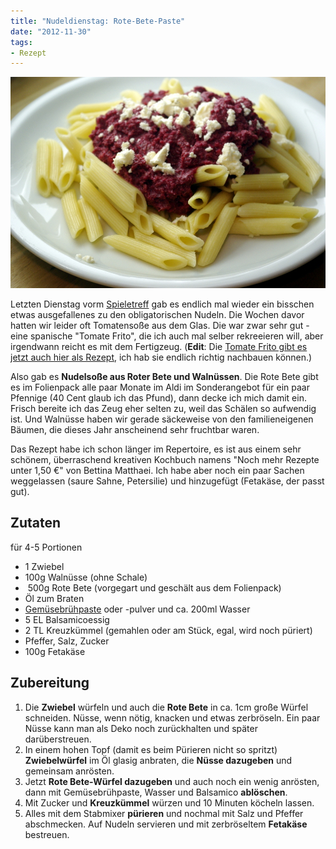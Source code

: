 ```yaml
---
title: "Nudeldienstag: Rote-Bete-Paste"
date: "2012-11-30" 
tags:
- Rezept
---
```


[![pasta_mit_roter_bete](images/pasta_mit_roter_bete.jpg)](http://apfeleimer.wordpress.com/2012/12/01/nudeldienstag-rote-bete-paste/pasta_mit_roter_bete/)

Letzten Dienstag vorm [Spieletreff](http://www.spieletreff-neuwied.de "Die Homepage unseres Spieletreffs") gab es endlich mal wieder ein bisschen etwas ausgefallenes zu den obligatorischen Nudeln. Die Wochen davor hatten wir leider oft Tomatensoße aus dem Glas. Die war zwar sehr gut - eine spanische "Tomate Frito", die ich auch mal selber rekreeieren will, aber irgendwann reicht es mit dem Fertigzeug. (**Edit**: Die [Tomate Frito gibt es jetzt auch hier als Rezept](http://apfeleimer.wordpress.com/2013/03/07/nudeldienstag-tomate-frito/ "Nudeldienstag: Tomate Frito"), ich hab sie endlich richtig nachbauen können.)

Also gab es **Nudelsoße aus Roter Bete und Walnüssen**. Die Rote Bete gibt es im Folienpack alle paar Monate im Aldi im Sonderangebot für ein paar Pfennige (40 Cent glaub ich das Pfund), dann decke ich mich damit ein. Frisch bereite ich das Zeug eher selten zu, weil das Schälen so aufwendig ist. Und Walnüsse haben wir gerade säckeweise von den familieneigenen Bäumen, die dieses Jahr anscheinend sehr fruchtbar waren.

Das Rezept habe ich schon länger im Repertoire, es ist aus einem sehr schönem, überraschend kreativen Kochbuch namens "Noch mehr Rezepte unter 1,50 €" von Bettina Matthaei. Ich habe aber noch ein paar Sachen weggelassen (saure Sahne, Petersilie) und hinzugefügt (Fetakäse, der passt gut).

## Zutaten

für 4-5 Portionen

- 1 Zwiebel
- 100g Walnüsse (ohne Schale)
-  500g Rote Bete (vorgegart und geschält aus dem Folienpack)
- Öl zum Braten
- [Gemüsebrühpaste](http://apfeleimer.wordpress.com/2012/10/14/gemusebruhe-paste-eingemachtes-suppengewurz-und-inoffizieller-dreckwegtag/ "Gemüsebrühe-Paste / eingemachtes Suppengewürz und inoffizieller Dreckwegtag") oder -pulver und ca. 200ml Wasser
- 5 EL Balsamicoessig
- 2 TL Kreuzkümmel (gemahlen oder am Stück, egal, wird noch püriert)
- Pfeffer, Salz, Zucker
- 100g Fetakäse

## Zubereitung

1. Die **Zwiebel** würfeln und auch die **Rote Bete** in ca. 1cm große Würfel schneiden. Nüsse, wenn nötig, knacken und etwas zerbröseln. Ein paar Nüsse kann man als Deko noch zurückhalten und später darüberstreuen.
2. In einem hohen Topf (damit es beim Pürieren nicht so spritzt) **Zwiebelwürfel** im Öl glasig anbraten, die **Nüsse dazugeben** und gemeinsam anrösten.
3. Jetzt **Rote Bete-Würfel dazugeben** und auch noch ein wenig anrösten, dann mit Gemüsebrühpaste, Wasser und Balsamico **ablöschen**.
4. Mit Zucker und **Kreuzkümmel** würzen und 10 Minuten köcheln lassen.
5. Alles mit dem Stabmixer **pürieren** und nochmal mit Salz und Pfeffer abschmecken. Auf Nudeln servieren und mit zerbröseltem **Fetakäse** bestreuen.

